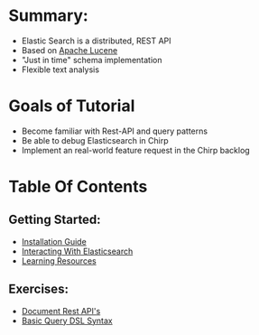 # Summary:

- Elastic Search is a distributed, REST API
- Based on [Apache Lucene](http://lucene.apache.org/)
- "Just in time" schema implementation
- Flexible text analysis

# Goals of Tutorial
- Become familiar with Rest-API and query patterns
- Be able to debug Elasticsearch in Chirp
- Implement an real-world feature request in the Chirp backlog

# Table Of Contents

## Getting Started:
  - [Installation Guide](installation.md)
  - [Interacting With Elasticsearch](interactions.md)
  - [Learning Resources](resources.md)

## Exercises:
  - [Document Rest API's](our_first_index.md)
  - [Basic Query DSL Syntax](query_syntax.md)
